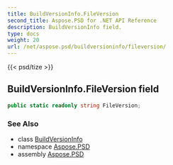 ```yaml
---
title: BuildVersionInfo.FileVersion
second_title: Aspose.PSD for .NET API Reference
description: BuildVersionInfo field. 
type: docs
weight: 20
url: /net/aspose.psd/buildversioninfo/fileversion/
---
```

{{< psd/tize >}}
## BuildVersionInfo.FileVersion field

```csharp
public static readonly string FileVersion;
```

### See Also

* class [BuildVersionInfo](../)
* namespace [Aspose.PSD](../../buildversioninfo/)
* assembly [Aspose.PSD](../../../)


